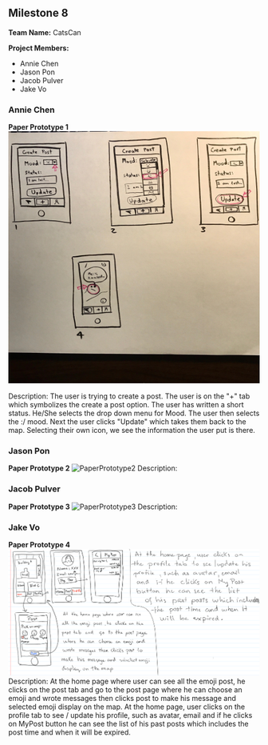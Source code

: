 ## Milestone 8

**Team Name:** CatsCan

**Project Members:**
* Annie Chen
* Jason Pon
* Jacob Pulver
* Jake Vo

### Annie Chen
**Paper Prototype 1**
![PaperPrototype1](/paper-prototypes2/CreatePost.jpg)

Description: The user is trying to create a post. The user is on the "+" tab which symbolizes the create a post option. The user has written a short status. He/She selects the drop down menu for Mood. The user then selects the :/ mood. Next the user clicks "Update" which takes them back to the map. Selecting their own icon, we see the information the user put is there.

### Jason Pon
**Paper Prototype 2**
![PaperPrototype2](/paper-prototypes2/tmp.jpg)
Description: 

### Jacob Pulver
**Paper Prototype 3**
![PaperPrototype3](/paper-prototypes2/tmp.jpg)
Description: 

### Jake Vo
**Paper Prototype 4**
![PaperPrototype4](/paper-prototypes2/paper4.png)
Description: At the home page where user can see all the emoji post, he clicks on the post tab and go to the post page where he can choose an emoji and wrote messages then clicks post to make his message and selected emoji display on the map.
At the home page, user clicks on the profile tab to see / update his profile, such as avatar, email and if he clicks on MyPost button he can see the list of his past posts which includes the post time and when it will be expired.
